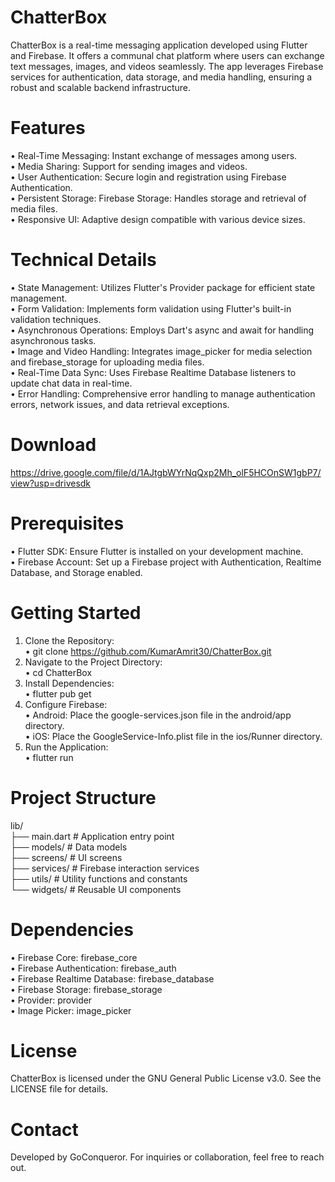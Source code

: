 # ChatterBox
ChatterBox is a real-time messaging application developed using Flutter and Firebase. It offers a communal chat platform where users can exchange text messages, images, and videos seamlessly. The app leverages Firebase services for authentication, data storage, and media handling, ensuring a robust and scalable backend infrastructure.

# Features
 • Real-Time Messaging: Instant exchange of messages among users.<br>
 • Media Sharing: Support for sending images and videos.<br>
 • User Authentication: Secure login and registration using Firebase Authentication.<br>
 • Persistent Storage: Firebase Storage: Handles storage and retrieval of media files.<br>
 • Responsive UI: Adaptive design compatible with various device sizes.<br>

# Technical Details
• State Management: Utilizes Flutter's Provider package for efficient state management.<br>
• Form Validation: Implements form validation using Flutter's built-in validation techniques.<br>
• Asynchronous Operations: Employs Dart's async and await for handling asynchronous tasks.<br>
• Image and Video Handling: Integrates image_picker for media selection and firebase_storage for uploading media files.<br>
• Real-Time Data Sync: Uses Firebase Realtime Database listeners to update chat data in real-time.<br>
• Error Handling: Comprehensive error handling to manage authentication errors, network issues, and data retrieval exceptions.<br>

# Download 
https://drive.google.com/file/d/1AJtgbWYrNqQxp2Mh_olF5HCOnSW1gbP7/view?usp=drivesdk

# Prerequisites
• Flutter SDK: Ensure Flutter is installed on your development machine.<br>
• Firebase Account: Set up a Firebase project with Authentication, Realtime Database, and Storage enabled.<br>

# Getting Started
1. Clone the Repository:<br>
 • git clone https://github.com/KumarAmrit30/ChatterBox.git<br>
2. Navigate to the Project Directory:<br>
 • cd ChatterBox<br>
3. Install Dependencies:<br>
 • flutter pub get<br>
4. Configure Firebase:<br>
 • Android: Place the google-services.json file in the android/app directory.<br>
 • iOS: Place the GoogleService-Info.plist file in the ios/Runner directory.<br>
5. Run the Application:<br>
 • flutter run<br>

# Project Structure
lib/<br>
├── main.dart             # Application entry point<br>
├── models/               # Data models<br>
├── screens/              # UI screens<br>
├── services/             # Firebase interaction services<br>
├── utils/                # Utility functions and constants<br>
└── widgets/              # Reusable UI components<br>

# Dependencies
 • Firebase Core: firebase_core<br>
 • Firebase Authentication: firebase_auth<br>
 • Firebase Realtime Database: firebase_database<br>
 • Firebase Storage: firebase_storage<br>
 • Provider: provider<br>
 • Image Picker: image_picker<br>

# License
ChatterBox is licensed under the GNU General Public License v3.0. See the LICENSE file for details.<br>

# Contact
Developed by GoConqueror. For inquiries or collaboration, feel free to reach out.<br>
